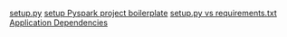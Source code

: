 [setup.py](https://docs.python.org/2/distutils/index.html)
[setup Pyspark project boilerplate](https://developerzen.com/best-practices-writing-production-grade-pyspark-jobs-cb688ac4d20f)
[setup.py vs requirements.txt](https://caremad.io/posts/2013/07/setup-vs-requirement/)
[Application Dependencies](https://www.fullstackpython.com/application-dependencies.html)